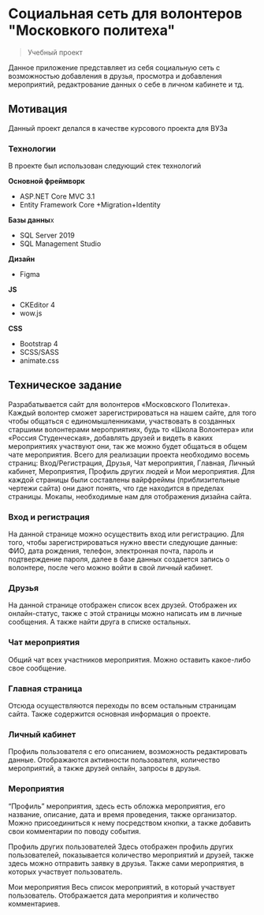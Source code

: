 # Социальная сеть для волонтеров "Московкого политеха"
> Учебный проект

Данное приложение представляет из себя социальную сеть с возможностью добавления в друзья, просмотра и добавления мероприятий, редактрование данных о себе в личном кабинете и тд.

## Мотивация
Данный проект делался в качестве курсового проекта для ВУЗа

### Технологии

В проекте был использован следующий стек технологий

**Основной фреймворк**

- ASP.NET Core MVC 3.1
- Entity Framework Core +Migration+Identity

**Базы данны**х

- SQL Server 2019
- SQL Management Studio

**Дизайн**

- Figma

**JS**

- CKEditor 4
- wow.js

**CSS**

- Bootstrap 4
- SCSS/SASS
- animate.css


## Техническое задание

Разрабатывается сайт для волонтеров «Московского Политеха». Каждый волонтер сможет зарегистрироваться на нашем сайте, для того чтобы общаться с единомышленниками, участвовать в созданных старшими волонтерами мероприятиях, будь то «Школа Волонтера» или «Россия Студенческая», добавлять друзей и видеть в каких мероприятиях участвуют они, так же можно будет общаться в общем чате мероприятия.
​Всего для реализации проекта необходимо восемь страниц: Вход/Регистрация, Друзья, Чат мероприятия, Главная, Личный кабинет, Мероприятия, Профиль других людей и Мои мероприятия.
​Для каждой страницы были составлены вайрфреймы (приблизительные чертежи сайта) они дают понять, что где находится в пределах страницы. Мокапы, необходимые нам для отображения дизайна сайта.

### Вход и регистрация
На данной странице можно осуществить вход или регистрацию. Для того, чтобы зарегистрироваться нужно ввести следующие данные: ФИО, дата рождения, телефон, электронная почта, пароль и подтверждение пароля, далее в базе данных создается запись о волонтере, после чего можно войти в свой личный кабинет.

### Друзья
​На данной странице отображен список всех друзей. Отображен их онлайн-статус, также с этой страницы можно написать им в личные сообщения. А также найти друга в списке остальных.

### Чат мероприятия
Общий чат всех участников мероприятия. Можно оставить какое-либо свое сообщение. 

### Главная страница
Отсюда осуществляются переходы по всем остальным страницам сайта. Также содержится основная информация о проекте.

### Личный кабинет
Профиль пользователя с его описанием, возможность редактировать данные. Отображаются активности пользователя, количество мероприятий, а также друзей онлайн, запросы в друзья.

### Мероприятия
“Профиль” мероприятия, здесь есть обложка мероприятия, его название, описание, дата и время проведения, также организатор. Можно присоединиться к нему посредством кнопки, а также добавить свои комментарии по поводу события.

Профиль других пользователей
Здесь отображен профиль других пользователей, показывается количество мероприятий и друзей, также здесь можно отправить заявку в друзья. Также сами мероприятия, в которых участвует пользователь.

Мои мероприятия
Весь список мероприятий, в который участвует пользователь. Отображается дата мероприятия и количество комментариев.
